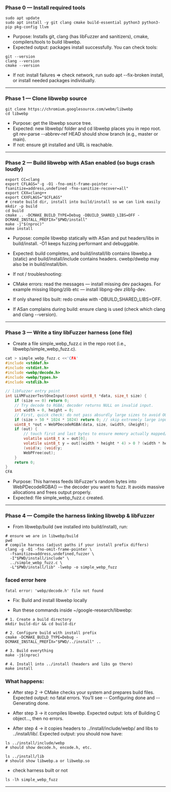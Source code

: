 ### Phase 0 — Install required tools

```curl
sudo apt update
sudo apt install -y git clang cmake build-essential python3 python3-pip pkg-config llvm
```


- Purpose: Installs git, clang (has libFuzzer and sanitizers), cmake, compilers/tools to build libwebp.
- Expected output: packages install successfully. You can check tools:

```curl
git --version
clang --version
cmake --version
```

- If not: install failures => check network, run sudo apt --fix-broken install, or install needed packages individually.

--- 

### Phase 1 — Clone libwebp source

```curl
git clone https://chromium.googlesource.com/webm/libwebp
cd libwebp
```

- Purpose: get the libwebp source tree.
- Expected: new libwebp/ folder and cd libwebp places you in repo root. git rev-parse --abbrev-ref HEAD should show branch (e.g., master or main).
- If not: ensure git installed and URL is reachable.

--- 

### Phase 2 — Build libwebp with ASan enabled (so bugs crash loudly)


```curl
export CC=clang
export CFLAGS="-g -O1 -fno-omit-frame-pointer -fsanitize=address,undefined -fno-sanitize-recover=all"
export CXX=clang++
export CXXFLAGS="$CFLAGS"
# create build dir, install into build/install so we can link easily
mkdir -p build
cd build
cmake .. -DCMAKE_BUILD_TYPE=Debug -DBUILD_SHARED_LIBS=OFF -DCMAKE_INSTALL_PREFIX="$PWD/install"
make -j"$(nproc)"
make install
```

- Purpose: compile libwebp statically with ASan and put headers/libs in build/install. -O1 keeps fuzzing performant and debuggable.
- Expected: build completes, and build/install/lib contains libwebp.a (static) and build/install/include contains headers. cwebp/dwebp may also be in build/install/bin.
- If not / troubleshooting:

- CMake errors: read the messages — install missing dev packages. For example missing libpng/zlib etc — install libpng-dev zlib1g-dev.

- If only shared libs built: redo cmake with -DBUILD_SHARED_LIBS=OFF.
- If ASan complains during build: ensure clang is used (check which clang and clang --version).

---

### Phase 3 — Write a tiny libFuzzer harness (one file)

- Create a file simple_webp_fuzz.c in the repo root (i.e., libwebp/simple_webp_fuzz.c).

```c
cat > simple_webp_fuzz.c <<'CFA'
#include <stddef.h>
#include <stdint.h>
#include <webp/decode.h>
#include <webp/types.h>
#include <stdlib.h>

// libFuzzer entry point
int LLVMFuzzerTestOneInput(const uint8_t *data, size_t size) {
    if (size == 0) return 0;
    // Try decode to RGBA; decoder returns NULL on invalid input.
    int width = 0, height = 0;
    // First, quick check: do not pass absurdly large sizes to avoid OOM in fuzz environment
    if (size > 50 * 1024 * 1024) return 0; // skip extremely large inputs
    uint8_t *out = WebPDecodeRGBA(data, size, &width, &height);
    if (out) {
        // touch first and last bytes to ensure memory actually mapped/accessible
        volatile uint8_t x = out[0];
        volatile uint8_t y = out[(width * height * 4) > 0 ? (width * height * 4 - 1) : 0];
        (void)x; (void)y;
        WebPFree(out);
    }
    return 0;
}
CFA
```

- Purpose: This harness feeds libFuzzer's random bytes into WebPDecodeRGBA() — the decoder you want to fuzz. It avoids massive allocations and frees output properly.
- Expected: file simple_webp_fuzz.c created.

---

### Phase 4 — Compile the harness linking libwebp & libFuzzer

- From libwebp/build (we installed into build/install), run:

```curl
# ensure we are in libwebp/build
pwd
# compile harness (adjust paths if your install prefix differs)
clang -g -O1 -fno-omit-frame-pointer \
  -fsanitize=address,undefined,fuzzer \
  -I"$PWD/install/include" \
  ../simple_webp_fuzz.c \
  -L"$PWD/install/lib" -lwebp -o simple_webp_fuzz
```
### faced error here

```curl
fatal error: 'webp/decode.h' file not found
```

- Fix: Build and install libwebp locally

- Run these commands inside ~/google-research/libwebp:

```curl
# 1. Create a build directory
mkdir build-dir && cd build-dir

# 2. Configure build with install prefix
cmake -DCMAKE_BUILD_TYPE=Debug -DCMAKE_INSTALL_PREFIX="$PWD/../install" ..

# 3. Build everything
make -j$(nproc)

# 4. Install into ../install (headers and libs go there)
make install
```

### What happens:

- After step 2 → CMake checks your system and prepares build files.
Expected output: no fatal errors. You’ll see -- Configuring done and -- Generating done.

- After step 3 → it compiles libwebp.
Expected output: lots of Building C object..., then no errors.

- After step 4 → it copies headers to ../install/include/webp/ and libs to ../install/lib/.
Expected output: you should now have:

```curl
ls ../install/include/webp
# should show decode.h, encode.h, etc.

ls ../install/lib
# should show libwebp.a or libwebp.so
```
 
- check harness built or not

```curl
ls -lh simple_webp_fuzz
```

---

